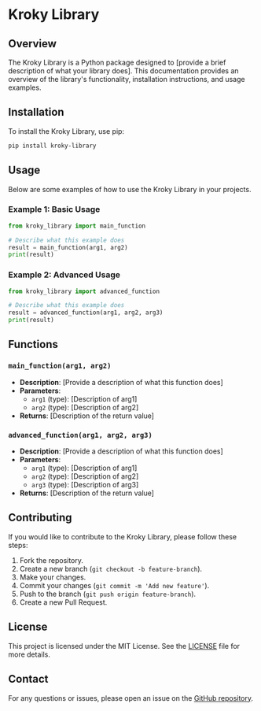 # Kroky Library

## Overview

The Kroky Library is a Python package designed to [provide a brief description of what your library does]. This documentation provides an overview of the library's functionality, installation instructions, and usage examples.

## Installation

To install the Kroky Library, use pip:

```bash
pip install kroky-library
```

## Usage

Below are some examples of how to use the Kroky Library in your projects.

### Example 1: Basic Usage

```python
from kroky_library import main_function

# Describe what this example does
result = main_function(arg1, arg2)
print(result)
```

### Example 2: Advanced Usage

```python
from kroky_library import advanced_function

# Describe what this example does
result = advanced_function(arg1, arg2, arg3)
print(result)
```

## Functions

### `main_function(arg1, arg2)`

- **Description**: [Provide a description of what this function does]
- **Parameters**:
    - `arg1` (type): [Description of arg1]
    - `arg2` (type): [Description of arg2]
- **Returns**: [Description of the return value]

### `advanced_function(arg1, arg2, arg3)`

- **Description**: [Provide a description of what this function does]
- **Parameters**:
    - `arg1` (type): [Description of arg1]
    - `arg2` (type): [Description of arg2]
    - `arg3` (type): [Description of arg3]
- **Returns**: [Description of the return value]

## Contributing

If you would like to contribute to the Kroky Library, please follow these steps:

1. Fork the repository.
2. Create a new branch (`git checkout -b feature-branch`).
3. Make your changes.
4. Commit your changes (`git commit -m 'Add new feature'`).
5. Push to the branch (`git push origin feature-branch`).
6. Create a new Pull Request.

## License

This project is licensed under the MIT License. See the [LICENSE](LICENSE) file for more details.

## Contact

For any questions or issues, please open an issue on the [GitHub repository](https://github.com/yourusername/kroky-library).
